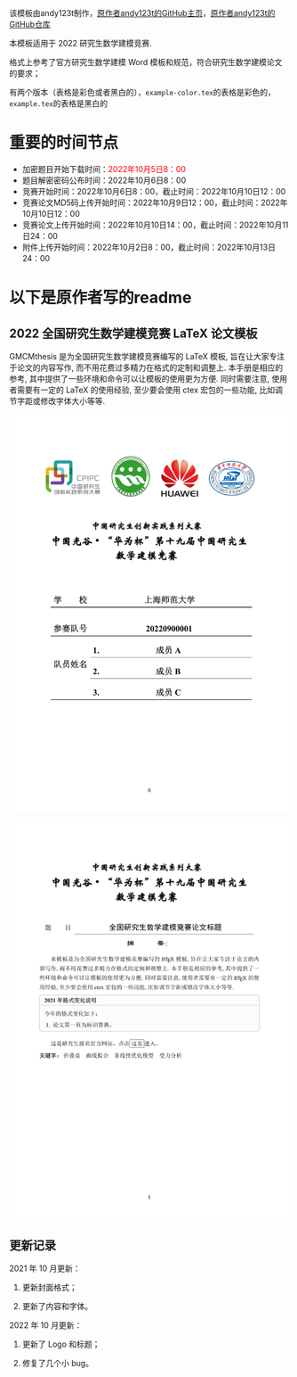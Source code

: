 该模板由andy123t制作，[原作者andy123t的GitHub主页](https://github.com/andy123t)，[原作者andy123t的GitHub仓库](https://github.com/andy123t/GMCMthesis)

本模板适用于 2022 研究生数学建模竞赛.

格式上参考了官方研究生数学建模 Word 模板和规范，符合研究生数学建模论文的要求；

有两个版本（表格是彩色或者黑白的），`example-color.tex`的表格是彩色的，`example.tex`的表格是黑白的

# 重要的时间节点
- 加密题目开始下载时间：<font color=red>2022年10月5日8：00</font>
- 题目解密密码公布时间：2022年10月6日8：00
- 竞赛开始时间：2022年10月6日8：00，截止时间：2022年10月10日12：00
- 竞赛论文MD5码上传开始时间：2022年10月9日12：00，截止时间：2022年10月10日12：00
- 竞赛论文上传开始时间：2022年10月10日14：00，截止时间：2022年10月11日24：00
- 附件上传开始时间：2022年10月2日8：00，截止时间：2022年10月13日24：00

# 以下是原作者写的readme
## 2022 全国研究生数学建模竞赛 LaTeX 论文模板

GMCMthesis 是为全国研究生数学建模竞赛编写的 LaTeX 模板, 旨在让大家专注于论文的内容写作, 而不用花费过多精力在格式的定制和调整上. 本手册是相应的参考, 其中提供了一些环境和命令可以让模板的使用更为方便. 同时需要注意, 使用者需要有一定的 LaTeX 的使用经验, 至少要会使用 ctex 宏包的一些功能, 比如调节字距或修改字体大小等等.

![example_1](example_1.png)

![example_2](example_2.png)

## 更新记录

2021 年 10 月更新：

1. 更新封面格式；

2. 更新了内容和字体。
 
2022 年 10 月更新：

1. 更新了 Logo 和标题；

2. 修复了几个小 bug。

